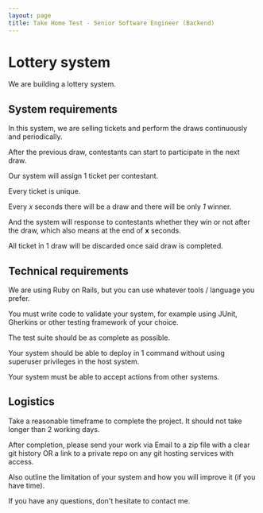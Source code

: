 ```yaml
---
layout: page
title: Take Home Test - Senior Software Engineer (Backend)
---
```


# Lottery system

We are building a lottery system. 

## System requirements

In this system, we are selling tickets and perform the draws continuously and periodically.

After the previous draw, contestants can start to participate in the next draw.

Our system will assign 1 ticket per contestant.

Every ticket is unique.

Every *x* seconds there will be a draw and there will be only *1* winner. 

And the system will response to contestants whether they win or not after the draw, which also means at the end of __x__ seconds.

All ticket in 1 draw will be discarded once said draw is completed.

## Technical requirements

We are using Ruby on Rails, but you can use whatever tools / language you prefer.

You must write code to validate your system, for example using JUnit, Gherkins or other testing framework of your choice.

The test suite should be as complete as possible.

Your system should be able to deploy in 1 command without using superuser privileges in the host system.

Your system must be able to accept actions from other systems.

## Logistics

Take a reasonable timeframe to complete the project. It should not take longer than 2 working days.

After completion, please send your work via Email to a zip file with a clear git history OR a link to a private repo on any git hosting services with access.

Also outline the limitation of your system and how you will improve it (if you have time).

If you have any questions, don't hesitate to contact me.
